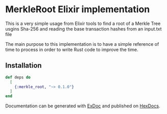 # MerkleRoot Elixir implementation
This is a very simple usage from Elixir tools to find a root of a Merkle Tree
usgins Sha-256 and reading the base transaction hashes from an input.txt file

The main purpose to this implementation is to have a simple reference of time to 
process in order to write Rust code to improve the time.

## Installation

```elixir
def deps do
  [
    {:merkle_root, "~> 0.1.0"}
  ]
end
```

Documentation can be generated with [ExDoc](https://github.com/elixir-lang/ex_doc)
and published on [HexDocs](https://hexdocs.pm). 

